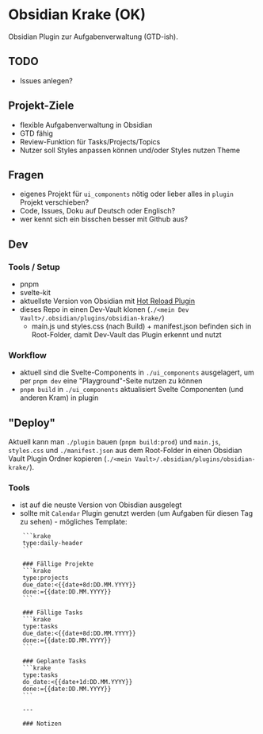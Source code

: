 # Obsidian Krake (OK)
Obsidian Plugin zur Aufgabenverwaltung (GTD-ish).

## TODO
- Issues anlegen?

## Projekt-Ziele
- flexible Aufgabenverwaltung in Obsidian
- GTD fähig
- Review-Funktion für Tasks/Projects/Topics
- Nutzer soll Styles anpassen können und/oder Styles nutzen Theme

## Fragen
- eigenes Projekt für `ui_components` nötig oder lieber alles in `plugin` Projekt verschieben?
- Code, Issues, Doku auf Deutsch oder Englisch?
- wer kennt sich ein bisschen besser mit Github aus?

## Dev
### Tools / Setup
- pnpm
- svelte-kit
- aktuellste Version von Obsidian mit [Hot Reload Plugin](https://github.com/pjeby/hot-reload)
- dieses Repo in einen Dev-Vault klonen (`./<mein Dev Vault>/.obsidian/plugins/obsidian-krake/`)
  - main.js und styles.css (nach Build) + manifest.json befinden sich in Root-Folder, damit Dev-Vault das Plugin erkennt und nutzt

### Workflow
- aktuell sind die Svelte-Components in `./ui_components` ausgelagert, um per `pnpm dev` eine "Playground"-Seite nutzen zu können
- `pnpm build` in `./ui_components` aktualisiert Svelte Componenten (und anderen Kram) in plugin

## "Deploy"
Aktuell kann man `./plugin` bauen (`pnpm build:prod`) und `main.js`, `styles.css` und `./manifest.json` aus dem Root-Folder in einen Obsidian Vault Plugin Ordner kopieren (`./<mein Vault>/.obsidian/plugins/obsidian-krake/`).

### Tools
- ist auf die neuste Version von Obisdian ausgelegt
- sollte mit `Calendar` Plugin genutzt werden (um Aufgaben für diesen Tag zu sehen) - mögliches Template:
```
    ```krake
    type:daily-header
    ```

    ### Fällige Projekte
    ```krake
    type:projects
    due_date:<{{date+8d:DD.MM.YYYY}}
    done:={{date:DD.MM.YYYY}}
    ```

    ### Fällige Tasks
    ```krake
    type:tasks
    due_date:<{{date+8d:DD.MM.YYYY}}
    done:={{date:DD.MM.YYYY}}
    ```

    ### Geplante Tasks
    ```krake
    type:tasks
    do_date:<{{date+1d:DD.MM.YYYY}}
    done:={{date:DD.MM.YYYY}}
    ```

    ---

    ### Notizen
```